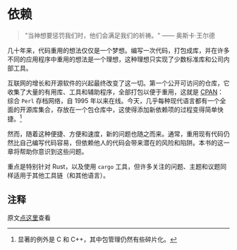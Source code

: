 # 依赖

> "当神想要惩罚我们时，他们会满足我们的祈祷。" —— 奥斯卡·王尔德

几十年来，代码重用的想法仅仅是一个梦想。编写一次代码，打包成库，并在许多不同的应用程序中重用的想法是一个理想，这种理想只实现了少数标准库和公司内部工具。

互联网的增长和开源软件的兴起最终改变了这一切。第一个公开可访问的仓库，它收集了大量的有用库、工具和辅助程序，全部打包以便于重用，这就是 [CPAN]：综合 `Perl` 存档网络，自 1995 年以来在线。今天，几乎每种现代语言都有一个全面的开源库集合，存放在一个包仓库中，这使得添加新依赖项的过程变得简单快捷。[^1]

然而，随着这种便捷、方便和速度，新的问题也随之而来。通常，重用现有代码仍然比自己编写代码容易，但依赖他人的代码会带来潜在的风险和陷阱。本书的这一章将帮助你意识到这些问题。

重点是特别针对 Rust，以及使用 `cargo` 工具，但许多关注的问题、主题和议题同样适用于其他工具链（和其他语言）。

## 注释

[^1]: 显著的例外是 C 和 C++，其中包管理仍然有些碎片化。

原文[点这里](https://www.lurklurk.org/effective-rust/deps.html)查看

<!-- 参考链接 -->

[CPAN]: https://en.wikipedia.org/wiki/CPAN
